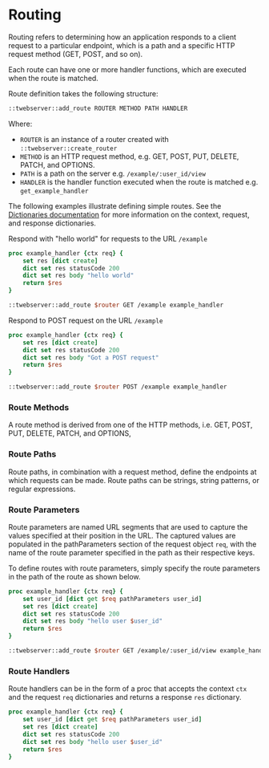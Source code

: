 # Routing

Routing refers to determining how an application responds
to a client request to a particular endpoint,
which is a path and a specific HTTP request method (GET, POST, and so on).

Each route can have one or more handler functions,
which are executed when the route is matched.

Route definition takes the following structure:

```tcl
::twebserver::add_route ROUTER METHOD PATH HANDLER
```

Where:

* ```ROUTER``` is an instance of a router created with ```::twebserver::create_router```
* ```METHOD``` is an HTTP request method, e.g. GET, POST, PUT, DELETE, PATCH, and OPTIONS.
* ```PATH``` is a path on the server e.g. ```/example/:user_id/view```
* ```HANDLER``` is the handler function executed when the route is matched e.g. ```get_example_handler```

The following examples illustrate defining simple routes.
See the [Dictionaries documentation](ctx_req_res_dict.md) for more information on the context, request, and response dictionaries.

Respond with "hello world" for requests to the URL ```/example```
```tcl
proc example_handler {ctx req} {
    set res [dict create]
    dict set res statusCode 200
    dict set res body "hello world"
    return $res
}

::twebserver::add_route $router GET /example example_handler
```

Respond to POST request on the URL ```/example```
```tcl
proc example_handler {ctx req} {
    set res [dict create]
    dict set res statusCode 200
    dict set res body "Got a POST request"
    return $res
}

::twebserver::add_route $router POST /example example_handler
```

### Route Methods

A route method is derived from one of the HTTP methods,
i.e. GET, POST, PUT, DELETE, PATCH, and OPTIONS,

### Route Paths

Route paths, in combination with a request method,
define the endpoints at which requests can be made.
Route paths can be strings, string patterns, or regular expressions.

### Route Parameters

Route parameters are named URL segments that are used to capture
the values specified at their position in the URL. The captured values
are populated in the pathParameters section of the request object ```req```,
with the name of the route parameter specified in the path as their
respective keys.

To define routes with route parameters,
simply specify the route parameters in the path of the route as
shown below.

```tcl
proc example_handler {ctx req} {
    set user_id [dict get $req pathParameters user_id]
    set res [dict create]
    dict set res statusCode 200
    dict set res body "hello user $user_id"
    return $res
}

::twebserver::add_route $router GET /example/:user_id/view example_handler
```

### Route Handlers

Route handlers can be in the form of a proc that accepts
the context ```ctx``` and the request ```req``` dictionaries
and returns a response ```res``` dictionary.

```tcl
proc example_handler {ctx req} {
    set user_id [dict get $req pathParameters user_id]
    set res [dict create]
    dict set res statusCode 200
    dict set res body "hello user $user_id"
    return $res
}
```
